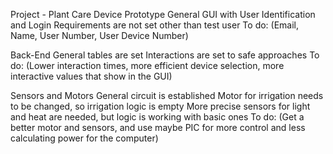   Project - Plant Care Device Prototype
    General GUI with User Identification and Login
    Requirements are not set other than test user
    To do: (Email, Name, User Number, User Device Number)

    
  Back-End
    General tables are set
    Interactions are set to safe approaches
    To do: (Lower interaction times, more efficient device selection, more interactive values that show in the GUI)

  Sensors and Motors
    General circuit is established
    Motor for irrigation needs to be changed, so irrigation logic is empty
    More precise sensors for light and heat are needed, but logic is working with basic ones
    To do: (Get a better motor and sensors, and use maybe PIC for more control and less calculating power for the computer)
